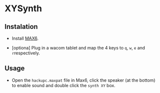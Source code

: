 # XYSynth

## Instalation
  * Install [MAX6](https://cycling74.com/downloads/older).
  
  * [optiona] Plug in a wacom tablet and map the 4 keys to `q`, `w`, `e` and `r`respectively.
  
## Usage

   * Open the `hackupc.maxpat` file in Max6, click the speaker (at the bottom) to enable sound and double click the `synth XY` box.
  
